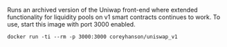 Runs an archived version of the Uniwap front-end where extended functionality for liquidity pools on v1 smart contracts continues to work. To use, start this image with port 3000 enabled.

`docker run -ti --rm -p 3000:3000 coreyhanson/uniswap_v1`
